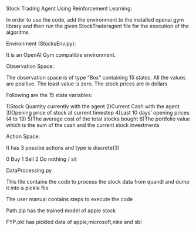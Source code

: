 Stock Trading Agent Using Reinforcement Learning:

In order to use the code, add the environment to the installed openai gym library and then run the given StockTraderagent file for the execution of the algoritms

Environment (StocksEnv.py):

It is an OpenAI Gym compatible environment.

Observation Space:

The observation space is of type “Box” containing 15 states.
All the values are positive.
The least value is zero.
The stock prices are in dollars

Following are the 15 state variables:		

1)Stock Quantity currently with the agent
2)Current Cash with the agent
3)Opening price of stock at current timestep
4)Last 10 days’ opening prices (4 to 13)
5)The average cost of the total stocks bought
6)The portfolio value which is the sum of the cash and the current stock investments

Action Space: 

It has 3 possibe actions and type is discrete(3)

0 Buy
1 Sell
2 Do nothing / sit


DataProcessing.py

This file contains the code to process the stock data from quandl and dump it into a pickle file

The user manual contains steps to execute the code

Path.zip has the trained model of apple stock

FYP.pkl has pickled data of apple,microsoft,nike and sbi
